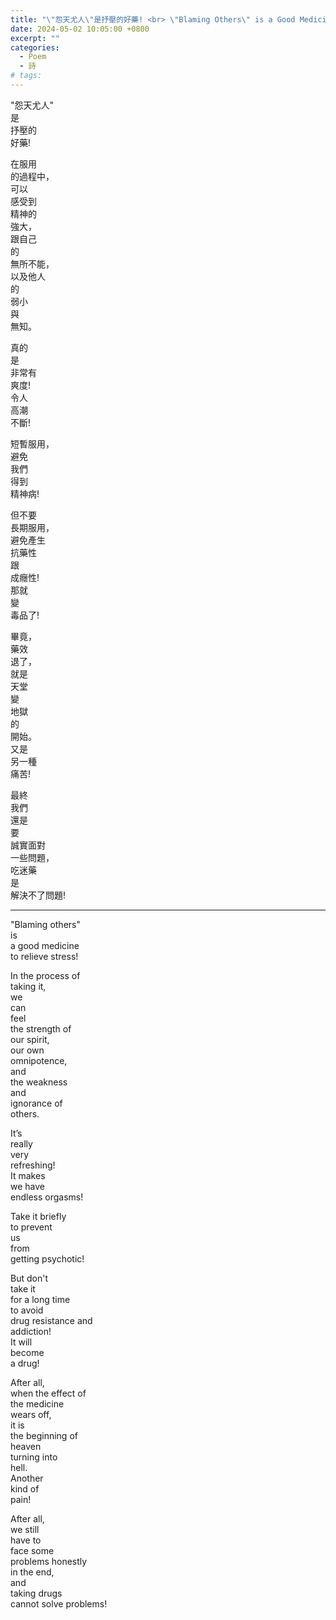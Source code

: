 ```yaml
---
title: "\"怨天尤人\"是抒壓的好藥! <br> \"Blaming Others\" is a Good Medicine to Relieve Stress!"
date: 2024-05-02 10:05:00 +0800
excerpt: ""
categories:
  - Poem
  - 詩
# tags:
---
```


"怨天尤人"  
是  
抒壓的  
好藥!

在服用  
的過程中，  
可以  
感受到  
精神的  
強大，  
跟自己  
的  
無所不能，  
以及他人  
的  
弱小  
與  
無知。

真的  
是  
非常有  
爽度!  
令人  
高潮  
不斷!

短暫服用，  
避免  
我們  
得到  
精神病!

但不要  
長期服用，  
避免產生  
抗藥性  
跟  
成癮性!  
那就  
變  
毒品了!

畢竟，  
藥效  
退了，  
就是  
天堂  
變  
地獄  
的  
開始。  
又是  
另一種  
痛苦!

最終  
我們  
還是  
要  
誠實面對  
一些問題，  
吃迷藥  
是  
解決不了問題!

---

"Blaming others"  
is  
a good medicine  
to relieve stress!

In the process of  
taking it,  
we  
can  
feel  
the strength of  
our spirit,  
our own  
omnipotence,  
and  
the weakness  
and  
ignorance of  
others.

It’s  
really  
very  
refreshing!  
It makes  
we have  
endless orgasms!

Take it briefly  
to prevent  
us  
from  
getting psychotic!

But don't  
take it  
for a long time  
to avoid  
drug resistance and  
addiction!  
It will  
become  
a drug!

After all,  
when the effect of  
the medicine  
wears off,  
it is  
the beginning of  
heaven  
turning into  
hell.  
Another  
kind of  
pain!

After all,  
we still  
have to  
face some  
problems honestly  
in the end,  
and  
taking drugs  
cannot solve problems!
